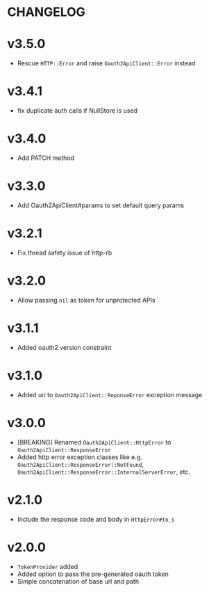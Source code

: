 
# CHANGELOG

# v3.5.0

* Rescue `HTTP::Error` and raise `Oauth2ApiClient::Error` instead

# v3.4.1

* fix duplicate auth calls if NullStore is used

# v3.4.0

* Add PATCH method

# v3.3.0

* Add Oauth2ApiClient#params to set default query params

# v3.2.1

* Fix thread safety issue of http-rb

# v3.2.0

* Allow passing `nil` as token for unprotected APIs

# v3.1.1

* Added oauth2 version constraint

# v3.1.0

* Added uri to `Oauth2ApiClient::ReponseError` exception message

# v3.0.0

* [BREAKING] Renamed `Oauth2ApiClient::HttpError` to
  `Oauth2ApiClient::ResponseError`
* Added http error exception classes like e.g.
  `Oauth2ApiClient::ResponseError::NotFound`,
  `Oauth2ApiClient::ResponseError::InternalServerError`, etc.

# v2.1.0

* Include the response code and body in `HttpError#to_s`

# v2.0.0

* `TokenProvider` added
* Added option to pass the pre-generated oauth token
* Simple concatenation of base url and path
